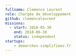 ```yaml
---
fullname: Clemence Leurent
role: Chargée de développement
github: clemenceleurent
missions:
  - start: 2018-05-30
    end: 2018-08-30
    status: independent
startups:
    - demarches-simplifiees.fr
---
```

